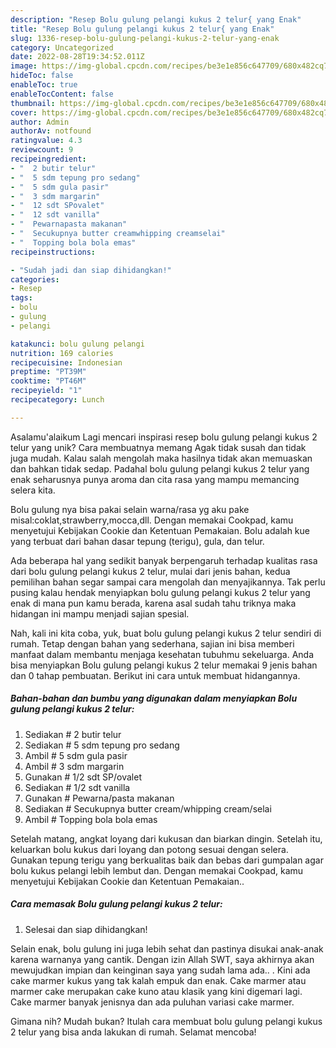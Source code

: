 ```yaml
---
description: "Resep Bolu gulung pelangi kukus 2 telur{ yang Enak"
title: "Resep Bolu gulung pelangi kukus 2 telur{ yang Enak"
slug: 1336-resep-bolu-gulung-pelangi-kukus-2-telur-yang-enak
category: Uncategorized
date: 2022-08-28T19:34:52.011Z
image: https://img-global.cpcdn.com/recipes/be3e1e856c647709/680x482cq70/bolu-gulung-pelangi-kukus-2-telur-foto-resep-utama.jpg
hideToc: false
enableToc: true
enableTocContent: false
thumbnail: https://img-global.cpcdn.com/recipes/be3e1e856c647709/680x482cq70/bolu-gulung-pelangi-kukus-2-telur-foto-resep-utama.jpg
cover: https://img-global.cpcdn.com/recipes/be3e1e856c647709/680x482cq70/bolu-gulung-pelangi-kukus-2-telur-foto-resep-utama.jpg
author: Admin
authorAv: notfound
ratingvalue: 4.3
reviewcount: 9
recipeingredient:
- "  2 butir telur"
- "  5 sdm tepung pro sedang"
- "  5 sdm gula pasir"
- "  3 sdm margarin"
- "  12 sdt SPovalet"
- "  12 sdt vanilla"
- "  Pewarnapasta makanan"
- "  Secukupnya butter creamwhipping creamselai"
- "  Topping bola bola emas"
recipeinstructions:

- "Sudah jadi dan siap dihidangkan!"
categories:
- Resep
tags:
- bolu
- gulung
- pelangi

katakunci: bolu gulung pelangi 
nutrition: 169 calories
recipecuisine: Indonesian
preptime: "PT39M"
cooktime: "PT46M"
recipeyield: "1"
recipecategory: Lunch

---
```



Asalamu'alaikum Lagi mencari inspirasi resep bolu gulung pelangi kukus 2 telur yang unik? Cara membuatnya memang Agak tidak susah dan tidak juga mudah. Kalau salah mengolah maka hasilnya tidak akan memuaskan dan bahkan tidak sedap. Padahal bolu gulung pelangi kukus 2 telur yang enak seharusnya punya aroma dan cita rasa yang mampu memancing selera kita.


Bolu gulung nya bisa pakai selain warna/rasa yg aku pake misal:coklat,strawberry,mocca,dll. Dengan memakai Cookpad, kamu menyetujui Kebijakan Cookie dan Ketentuan Pemakaian. Bolu adalah kue yang terbuat dari bahan dasar tepung (terigu), gula, dan telur.

Ada beberapa hal yang sedikit banyak berpengaruh terhadap kualitas rasa dari bolu gulung pelangi kukus 2 telur, mulai dari jenis bahan, kedua pemilihan bahan segar sampai cara mengolah dan menyajikannya. Tak perlu pusing kalau hendak menyiapkan bolu gulung pelangi kukus 2 telur yang enak di mana pun kamu berada, karena asal sudah tahu triknya maka hidangan ini mampu menjadi sajian spesial.


Nah, kali ini kita coba, yuk, buat bolu gulung pelangi kukus 2 telur sendiri di rumah. Tetap dengan bahan yang sederhana, sajian ini bisa memberi manfaat dalam membantu menjaga kesehatan tubuhmu sekeluarga. Anda bisa menyiapkan Bolu gulung pelangi kukus 2 telur memakai 9 jenis bahan dan 0 tahap pembuatan. Berikut ini cara untuk membuat hidangannya.

<!--inarticleads1-->

##### Bahan-bahan dan bumbu yang digunakan dalam menyiapkan Bolu gulung pelangi kukus 2 telur:

1. Sediakan  # 2 butir telur
1. Sediakan  # 5 sdm tepung pro sedang
1. Ambil  # 5 sdm gula pasir
1. Ambil  # 3 sdm margarin
1. Gunakan  # 1/2 sdt SP/ovalet
1. Sediakan  # 1/2 sdt vanilla
1. Gunakan  # Pewarna/pasta makanan
1. Sediakan  # Secukupnya butter cream/whipping cream/selai
1. Ambil  # Topping bola bola emas


Setelah matang, angkat loyang dari kukusan dan biarkan dingin. Setelah itu, keluarkan bolu kukus dari loyang dan potong sesuai dengan selera. Gunakan tepung terigu yang berkualitas baik dan bebas dari gumpalan agar bolu kukus pelangi lebih lembut dan. Dengan memakai Cookpad, kamu menyetujui Kebijakan Cookie dan Ketentuan Pemakaian.. 

<!--inarticleads2-->

##### Cara memasak Bolu gulung pelangi kukus 2 telur:


1. Selesai dan siap dihidangkan!

Selain enak, bolu gulung ini juga lebih sehat dan pastinya disukai anak-anak karena warnanya yang cantik. Dengan izin Allah SWT, saya akhirnya akan mewujudkan impian dan keinginan saya yang sudah lama ada.. . Kini ada cake marmer kukus yang tak kalah empuk dan enak. Cake marmer atau marmer cake merupakan cake kuno atau klasik yang kini digemari lagi. Cake marmer banyak jenisnya dan ada puluhan variasi cake marmer. 

Gimana nih? Mudah bukan? Itulah cara membuat bolu gulung pelangi kukus 2 telur yang bisa anda lakukan di rumah. Selamat mencoba!
